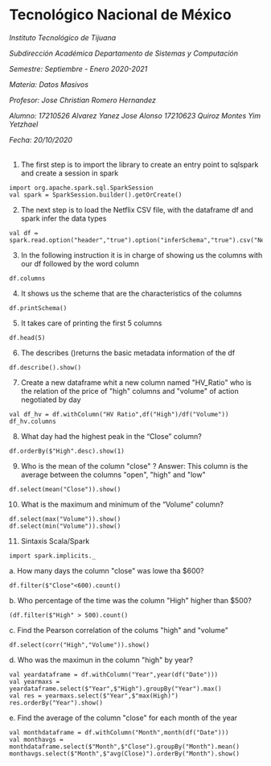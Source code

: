<h1>Tecnológico Nacional de México</h1>
<h6> Instituto Tecnológico de Tijuana 

Subdirección Académica 
Departamento de Sistemas y Computación 

Semestre: Septiembre - Enero 2020-2021

Materia:
Datos Masivos

Profesor: 
Jose Christian Romero Hernandez

Alumno: 
17210526 Alvarez Yanez Jose Alonso
17210623 Quiroz Montes Yim Yetzhael


Fecha:
20/10/2020 </h6>


1. The first step is to import the library to create an entry point 
to sqlspark and create a session in spark
~~~
import org.apache.spark.sql.SparkSession 
val spark = SparkSession.builder().getOrCreate()
~~~

2. The next step is to load the Netflix CSV file, with the dataframe df and spark infer the data types
~~~
val df = spark.read.option("header","true").option("inferSchema","true").csv("Netflix_2011_2016.csv")
~~~

3. In the following instruction it is in charge of showing us the columns with our df followed by the word column
~~~
df.columns
~~~

4. It shows us the scheme that are the characteristics of the columns
~~~
df.printSchema() 
~~~

5. It takes care of printing the first 5 columns
~~~
df.head(5) 
~~~

6. The describes ()returns the basic metadata information of the df
~~~
df.describe().show() 
~~~
7. Create a new dataframe whit a new column named "HV_Ratio" who is the relation of the price of "high" columns
and "volume" of action negotiated by day
~~~
val df_hv = df.withColumn("HV Ratio",df("High")/df("Volume"))
df_hv.columns
~~~
8. What day had the highest peak in the “Close” column?
~~~
df.orderBy($"High".desc).show(1)
~~~
9. Who is the mean of the column "close" ?
 Answer: This column is the average between the columns "open", "high" and "low"
~~~
df.select(mean("Close")).show()
~~~

10. What is the maximum and minimum of the “Volume” column?
~~~
df.select(max("Volume")).show()
df.select(min("Volume")).show()
~~~

11. Sintaxis Scala/Spark
~~~
import spark.implicits._
~~~

a. How many days the column "close" was lowe tha $600?
~~~
df.filter($"Close"<600).count()
~~~

b. Who percentage of the time was the column "High" higher than $500?
~~~
(df.filter($"High" > 500).count() 
~~~

c. Find the Pearson correlation of the colums "high" and "volume"
~~~
df.select(corr("High","Volume")).show()
~~~

d. Who was the maximun in the column "high" by year?
~~~
val yeardataframe = df.withColumn("Year",year(df("Date")))
val yearmaxs = yeardataframe.select($"Year",$"High").groupBy("Year").max()
val res = yearmaxs.select($"Year",$"max(High)")
res.orderBy("Year").show()
~~~

e. Find the average of the column "close" for each month of the year

~~~
val monthdataframe = df.withColumn("Month",month(df("Date")))
val monthavgs = monthdataframe.select($"Month",$"Close").groupBy("Month").mean()
monthavgs.select($"Month",$"avg(Close)").orderBy("Month").show()
~~~